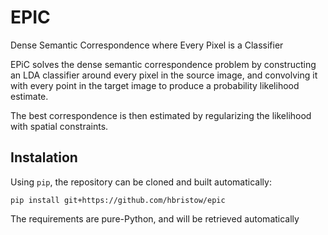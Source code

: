 EPIC
====

Dense Semantic Correspondence where Every Pixel is a Classifier

EPiC solves the dense semantic correspondence problem by constructing an LDA
classifier around every pixel in the source image, and convolving it with
every point in the target image to produce a probability likelihood estimate.

The best correspondence is then estimated by regularizing the likelihood
with spatial constraints.

Instalation
-----------

Using `pip`, the repository can be cloned and built automatically:

    pip install git+https://github.com/hbristow/epic

The requirements are pure-Python, and will be retrieved automatically
